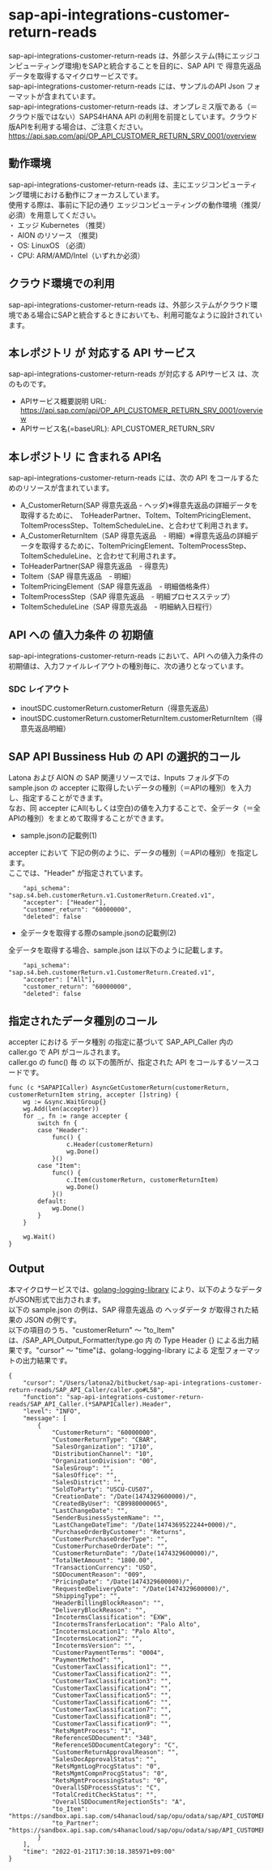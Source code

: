 # sap-api-integrations-customer-return-reads
sap-api-integrations-customer-return-reads は、外部システム(特にエッジコンピューティング環境)をSAPと統合することを目的に、SAP API で 得意先返品データを取得するマイクロサービスです。    
sap-api-integrations-customer-return-reads には、サンプルのAPI Json フォーマットが含まれています。   
sap-api-integrations-customer-return-reads は、オンプレミス版である（＝クラウド版ではない）SAPS4HANA API の利用を前提としています。クラウド版APIを利用する場合は、ご注意ください。   
https://api.sap.com/api/OP_API_CUSTOMER_RETURN_SRV_0001/overview

## 動作環境  
sap-api-integrations-customer-return-reads は、主にエッジコンピューティング環境における動作にフォーカスしています。  
使用する際は、事前に下記の通り エッジコンピューティングの動作環境（推奨/必須）を用意してください。  
・ エッジ Kubernetes （推奨）    
・ AION のリソース （推奨)    
・ OS: LinuxOS （必須）    
・ CPU: ARM/AMD/Intel（いずれか必須）　　

## クラウド環境での利用
sap-api-integrations-customer-return-reads は、外部システムがクラウド環境である場合にSAPと統合するときにおいても、利用可能なように設計されています。  

## 本レポジトリ が 対応する API サービス
sap-api-integrations-customer-return-reads が対応する APIサービス は、次のものです。

* APIサービス概要説明 URL: https://api.sap.com/api/OP_API_CUSTOMER_RETURN_SRV_0001/overview  
* APIサービス名(=baseURL): API_CUSTOMER_RETURN_SRV

## 本レポジトリ に 含まれる API名
sap-api-integrations-customer-return-reads には、次の API をコールするためのリソースが含まれています。  

* A_CustomerReturn(SAP 得意先返品 - ヘッダ)※得意先返品の詳細データを取得するために、　ToHeaderPartner、ToItem、ToItemPricingElement、ToItemProcessStep、ToItemScheduleLine、と合わせて利用されます。
* A_CustomerReturnItem（SAP 得意先返品　- 明細）※得意先返品の詳細データを取得するために、ToItemPricingElement、ToItemProcessStep、ToItemScheduleLine、と合わせて利用されます。　
* ToHeaderPartner(SAP 得意先返品　- 得意先) 
* ToItem（SAP 得意先返品　- 明細）  
* ToItemPricingElement（SAP 得意先返品　- 明細価格条件）  
* ToItemProcessStep（SAP 得意先返品　- 明細プロセスステップ）
* ToItemScheduleLine（SAP 得意先返品　- 明細納入日程行）

## API への 値入力条件 の 初期値
sap-api-integrations-customer-return-reads において、API への値入力条件の初期値は、入力ファイルレイアウトの種別毎に、次の通りとなっています。  

### SDC レイアウト

* inoutSDC.customerReturn.customerReturn（得意先返品）
* inoutSDC.customerReturn.customerReturnItem.customerReturnItem（得意先返品明細）

## SAP API Bussiness Hub の API の選択的コール

Latona および AION の SAP 関連リソースでは、Inputs フォルダ下の sample.json の accepter に取得したいデータの種別（＝APIの種別）を入力し、指定することができます。  
なお、同 accepter にAll(もしくは空白)の値を入力することで、全データ（＝全APIの種別）をまとめて取得することができます。  

* sample.jsonの記載例(1)  

accepter において 下記の例のように、データの種別（＝APIの種別）を指定します。  
ここでは、"Header" が指定されています。

```
	"api_schema": "sap.s4.beh.customerReturn.v1.CustomerReturn.Created.v1",
	"accepter": ["Header"],
	"customer_return": "60000000",
	"deleted": false
```
  
* 全データを取得する際のsample.jsonの記載例(2)  

全データを取得する場合、sample.json は以下のように記載します。  

```
	"api_schema": "sap.s4.beh.customerReturn.v1.CustomerReturn.Created.v1",
	"accepter": ["All"],
	"customer_return": "60000000",
	"deleted": false
```

## 指定されたデータ種別のコール

accepter における データ種別 の指定に基づいて SAP_API_Caller 内の caller.go で API がコールされます。  
caller.go の func() 毎 の 以下の箇所が、指定された API をコールするソースコードです。  

```
func (c *SAPAPICaller) AsyncGetCustomerReturn(customerReturn, customerReturnItem string, accepter []string) {
	wg := &sync.WaitGroup{}
	wg.Add(len(accepter))
	for _, fn := range accepter {
		switch fn {
		case "Header":
			func() {
				c.Header(customerReturn)
				wg.Done()
			}()
		case "Item":
			func() {
				c.Item(customerReturn, customerReturnItem)
				wg.Done()
			}()
		default:
			wg.Done()
		}
	}

	wg.Wait()
}
```
## Output  
本マイクロサービスでは、[golang-logging-library](https://github.com/latonaio/golang-logging-library) により、以下のようなデータがJSON形式で出力されます。  
以下の sample.json の例は、SAP 得意先返品 の ヘッダデータ が取得された結果の JSON の例です。  
以下の項目のうち、"customerReturn" ～ "to_Item" は、/SAP_API_Output_Formatter/type.go 内 の Type Header {} による出力結果です。"cursor" ～ "time"は、golang-logging-library による 定型フォーマットの出力結果です。  

```
{
	"cursor": "/Users/latona2/bitbucket/sap-api-integrations-customer-return-reads/SAP_API_Caller/caller.go#L58",
	"function": "sap-api-integrations-customer-return-reads/SAP_API_Caller.(*SAPAPICaller).Header",
	"level": "INFO",
	"message": [
		{
			"CustomerReturn": "60000000",
			"CustomerReturnType": "CBAR",
			"SalesOrganization": "1710",
			"DistributionChannel": "10",
			"OrganizationDivision": "00",
			"SalesGroup": "",
			"SalesOffice": "",
			"SalesDistrict": "",
			"SoldToParty": "USCU-CUS07",
			"CreationDate": "/Date(1474329600000)/",
			"CreatedByUser": "CB9980000065",
			"LastChangeDate": "",
			"SenderBusinessSystemName": "",
			"LastChangeDateTime": "/Date(1474369522244+0000)/",
			"PurchaseOrderByCustomer": "Returns",
			"CustomerPurchaseOrderType": "",
			"CustomerPurchaseOrderDate": "",
			"CustomerReturnDate": "/Date(1474329600000)/",
			"TotalNetAmount": "1800.00",
			"TransactionCurrency": "USD",
			"SDDocumentReason": "009",
			"PricingDate": "/Date(1474329600000)/",
			"RequestedDeliveryDate": "/Date(1474329600000)/",
			"ShippingType": "",
			"HeaderBillingBlockReason": "",
			"DeliveryBlockReason": "",
			"IncotermsClassification": "EXW",
			"IncotermsTransferLocation": "Palo Alto",
			"IncotermsLocation1": "Palo Alto",
			"IncotermsLocation2": "",
			"IncotermsVersion": "",
			"CustomerPaymentTerms": "0004",
			"PaymentMethod": "",
			"CustomerTaxClassification1": "",
			"CustomerTaxClassification2": "",
			"CustomerTaxClassification3": "",
			"CustomerTaxClassification4": "",
			"CustomerTaxClassification5": "",
			"CustomerTaxClassification6": "",
			"CustomerTaxClassification7": "",
			"CustomerTaxClassification8": "",
			"CustomerTaxClassification9": "",
			"RetsMgmtProcess": "1",
			"ReferenceSDDocument": "348",
			"ReferenceSDDocumentCategory": "C",
			"CustomerReturnApprovalReason": "",
			"SalesDocApprovalStatus": "",
			"RetsMgmtLogProcgStatus": "0",
			"RetsMgmtCompnProcgStatus": "0",
			"RetsMgmtProcessingStatus": "0",
			"OverallSDProcessStatus": "C",
			"TotalCreditCheckStatus": "",
			"OverallSDDocumentRejectionSts": "A",
			"to_Item": "https://sandbox.api.sap.com/s4hanacloud/sap/opu/odata/sap/API_CUSTOMER_RETURN_SRV/A_CustomerReturn('60000000')/to_Item",
			"to_Partner": "https://sandbox.api.sap.com/s4hanacloud/sap/opu/odata/sap/API_CUSTOMER_RETURN_SRV/A_CustomerReturn('60000000')/to_Partner"
		}
	],
	"time": "2022-01-21T17:30:18.385971+09:00"
}
```


